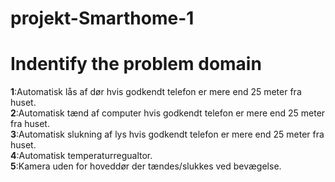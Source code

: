 # projekt-Smarthome-1

# Indentify the problem domain  
**1**:Automatisk lås af dør hvis godkendt telefon er mere end 25 meter fra huset.   
**2**:Automatisk tænd af computer hvis godkendt telefon er mere end 25 meter fra huset.   
**3**:Automatisk slukning af lys hvis godkendt telefon er mere end 25 meter fra huset.   
**4**:Automatisk temperaturregualtor.  
**5**:Kamera uden for hoveddør der tændes/slukkes ved bevægelse.   
